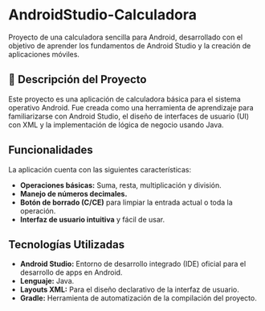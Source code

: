 # AndroidStudio-Calculadora
Proyecto de una calculadora sencilla para Android, desarrollado con el objetivo de aprender los fundamentos de Android Studio y la creación de aplicaciones móviles.

## 📝 Descripción del Proyecto

Este proyecto es una aplicación de calculadora básica para el sistema operativo Android. Fue creada como una herramienta de aprendizaje para familiarizarse con Android Studio, el diseño de interfaces de usuario (UI) con XML y la implementación de lógica de negocio usando Java.

## Funcionalidades

La aplicación cuenta con las siguientes características:

*   **Operaciones básicas:** Suma, resta, multiplicación y división.
*   **Manejo de números decimales.**
*   **Botón de borrado (C/CE)** para limpiar la entrada actual o toda la operación.
*   **Interfaz de usuario intuitiva** y fácil de usar.

## Tecnologías Utilizadas

*   **Android Studio:** Entorno de desarrollo integrado (IDE) oficial para el desarrollo de apps en Android.
*   **Lenguaje:** Java.
*   **Layouts XML:** Para el diseño declarativo de la interfaz de usuario.
*   **Gradle:** Herramienta de automatización de la compilación del proyecto.
    
